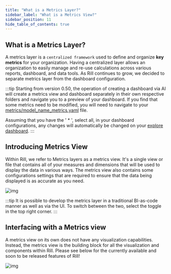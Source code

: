 ```yaml
---
title: "What is a Metrics Layer?"
sidebar_label: "What is a Metrics View?"
sidebar_position: 11
hide_table_of_contents: true
---
```


## What is a Metrics Layer?

A metrics layer is a `centralized framework` used to define and organize **key metrics** for your organization. Having a centralized layer allows an organization to easily manage and re-use calculations across various reports, dashboard, and data tools. As Rill continues to grow, we decided to separate metrics layer from the dashboard configuration.

:::tip
Starting from version 0.50, the operation of creating a dashboard via AI will create a metrics view and dashboard separately in their own respective folders and navigate you to a preview of your dashboard. If you find that some metrics need to be modified, you will need to navigate to your [metrics/model_name_metrics.yaml](/build/metrics-view/) file. 


Assuming that you have the ' * ', select all, in your dashboard configurations, any changes will automatically be changed on your [explore dashboard](/build/dashboards/).
:::


## Introducing Metrics View
Within Rill, we refer to Metrics layers as a metrics view. It's a single view or file that contains all of your measures and dimensions that will be used to display the data in various ways. The metrics view also contains some configurations settings that are required to ensure that the data being displayed is as accurate as you need. 

![img](/img/tutorials/102/new-viz-editor.png)

:::tip
It is possible to develop the metrics layer in a traditional BI-as-code manner as well as via the UI. To switch between the two, select the toggle in the top right corner.
:::

## Interfacing with a Metrics view

A metrics view on its own does not have any visualization capabilities. Instead, the metrics view is the building block for all the visualization and components within Rill. Please see below for the currently available and soon to be released features of Rill!

![img](/img/concepts/metrics-view/metrics-view-components.png)

